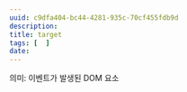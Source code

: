 ```yaml
---
uuid: c9dfa404-bc44-4281-935c-70cf455fdb9d
description: 
title: target
tags: [  ]
date: 
---
```




의미:  이벤트가 발생된 DOM 요소